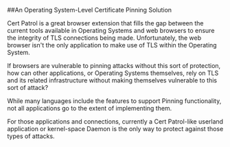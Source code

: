 ##An Operating System-Level Certificate Pinning Solution

Cert Patrol is a great browser extension that fills the gap between the current tools available in Operating Systems and web browsers to ensure the integrity of TLS connections being made. Unfortunately, the web browser isn't the only application to make use of TLS within the Operating System.

If browsers are vulnerable to pinning attacks without this sort of protection, how can other applications, or Operating Systems themselves, rely on TLS and its related infrastructure without making themselves vulnerable to this sort of attack?

While many languages include the features to support Pinning functionality, not all applications go to the extent of implementing them.

For those applications and connections, currently a Cert Patrol-like userland application or kernel-space Daemon is the only way to protect against those types of attacks.
